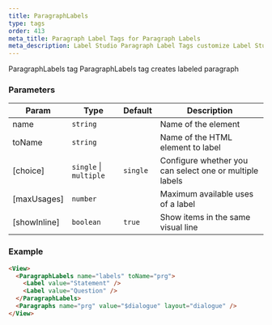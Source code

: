 ```yaml
---
title: ParagraphLabels
type: tags
order: 413
meta_title: Paragraph Label Tags for Paragraph Labels
meta_description: Label Studio Paragraph Label Tags customize Label Studio with paragraph labels for machine learning and data science projects.
---
```


ParagraphLabels tag
ParagraphLabels tag creates labeled paragraph

### Parameters

| Param | Type | Default | Description |
| --- | --- | --- | --- |
| name | <code>string</code> |  | Name of the element |
| toName | <code>string</code> |  | Name of the HTML element to label |
| [choice] | <code>single</code> \| <code>multiple</code> | <code>single</code> | Configure whether you can select one or multiple labels |
| [maxUsages] | <code>number</code> |  | Maximum available uses of a label |
| [showInline] | <code>boolean</code> | <code>true</code> | Show items in the same visual line |

### Example
```html
<View>
  <ParagraphLabels name="labels" toName="prg">
    <Label value="Statement" />
    <Label value="Question" />
  </ParagraphLabels>
  <Paragraphs name="prg" value="$dialogue" layout="dialogue" />
</View>
```

